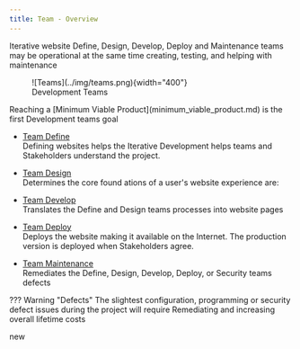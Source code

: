 ```yaml
---
title: Team - Overview
---
```


Iterative website Define, Design, Develop, Deploy and Maintenance teams may be operational at the same time creating, testing, and helping with maintenance  


<figure markdown>
  ![Teams](../img/teams.png){width="400"}
  <figcaption>Development Teams </figurecaption>
</figure>
Reaching a [Minimum Viable Product](minimum_viable_product.md) is the first Development teams goal
 
- [Team Define](team_define.md)   
  Defining websites helps the Iterative Development helps teams and Stakeholders understand the project.

- [Team Design](team_design.md)  
  Determines the core found
  ations of a user's website experience are:

- [Team Develop](team_develop.md)  
  Translates the Define and Design teams processes into website pages 

- [Team Deploy](team_deploy.md)  
  Deploys the website making it available on the Internet. The production version is deployed when Stakeholders agree.

- [Team Maintenance](team_maintenance.md)  
  Remediates the Define, Design, Develop, Deploy, or Security teams defects

??? Warning "Defects"
	The slightest configuration, programming or security defect issues during the project will require Remediating and increasing overall lifetime costs 

new

